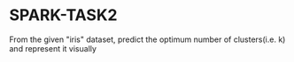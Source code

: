 # SPARK-TASK2
From the given "iris" dataset, predict the optimum number of clusters(i.e. k) and represent it visually
